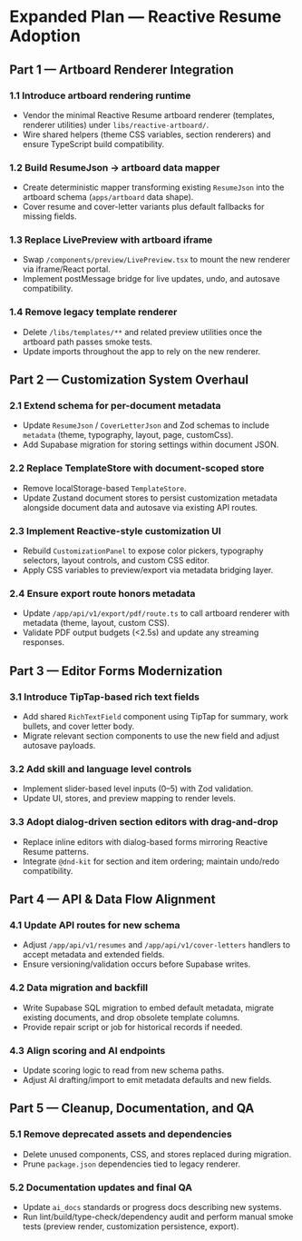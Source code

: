 # Expanded Plan — Reactive Resume Adoption

## Part 1 — Artboard Renderer Integration
### 1.1 Introduce artboard rendering runtime
- Vendor the minimal Reactive Resume artboard renderer (templates, renderer utilities) under `libs/reactive-artboard/`.
- Wire shared helpers (theme CSS variables, section renderers) and ensure TypeScript build compatibility.

### 1.2 Build ResumeJson → artboard data mapper
- Create deterministic mapper transforming existing `ResumeJson` into the artboard schema (`apps/artboard` data shape).
- Cover resume and cover-letter variants plus default fallbacks for missing fields.

### 1.3 Replace LivePreview with artboard iframe
- Swap `/components/preview/LivePreview.tsx` to mount the new renderer via iframe/React portal.
- Implement postMessage bridge for live updates, undo, and autosave compatibility.

### 1.4 Remove legacy template renderer
- Delete `/libs/templates/**` and related preview utilities once the artboard path passes smoke tests.
- Update imports throughout the app to rely on the new renderer.

## Part 2 — Customization System Overhaul
### 2.1 Extend schema for per-document metadata
- Update `ResumeJson` / `CoverLetterJson` and Zod schemas to include `metadata` (theme, typography, layout, page, customCss).
- Add Supabase migration for storing settings within document JSON.

### 2.2 Replace TemplateStore with document-scoped store
- Remove localStorage-based `TemplateStore`.
- Update Zustand document stores to persist customization metadata alongside document data and autosave via existing API routes.

### 2.3 Implement Reactive-style customization UI
- Rebuild `CustomizationPanel` to expose color pickers, typography selectors, layout controls, and custom CSS editor.
- Apply CSS variables to preview/export via metadata bridging layer.

### 2.4 Ensure export route honors metadata
- Update `/app/api/v1/export/pdf/route.ts` to call artboard renderer with metadata (theme, layout, custom CSS).
- Validate PDF output budgets (<2.5s) and update any streaming responses.

## Part 3 — Editor Forms Modernization
### 3.1 Introduce TipTap-based rich text fields
- Add shared `RichTextField` component using TipTap for summary, work bullets, and cover letter body.
- Migrate relevant section components to use the new field and adjust autosave payloads.

### 3.2 Add skill and language level controls
- Implement slider-based level inputs (0–5) with Zod validation.
- Update UI, stores, and preview mapping to render levels.

### 3.3 Adopt dialog-driven section editors with drag-and-drop
- Replace inline editors with dialog-based forms mirroring Reactive Resume patterns.
- Integrate `@dnd-kit` for section and item ordering; maintain undo/redo compatibility.

## Part 4 — API & Data Flow Alignment
### 4.1 Update API routes for new schema
- Adjust `/app/api/v1/resumes` and `/app/api/v1/cover-letters` handlers to accept metadata and extended fields.
- Ensure versioning/validation occurs before Supabase writes.

### 4.2 Data migration and backfill
- Write Supabase SQL migration to embed default metadata, migrate existing documents, and drop obsolete template columns.
- Provide repair script or job for historical records if needed.

### 4.3 Align scoring and AI endpoints
- Update scoring logic to read from new schema paths.
- Adjust AI drafting/import to emit metadata defaults and new fields.

## Part 5 — Cleanup, Documentation, and QA
### 5.1 Remove deprecated assets and dependencies
- Delete unused components, CSS, and stores replaced during migration.
- Prune `package.json` dependencies tied to legacy renderer.

### 5.2 Documentation updates and final QA
- Update `ai_docs` standards or progress docs describing new systems.
- Run lint/build/type-check/dependency audit and perform manual smoke tests (preview render, customization persistence, export).
